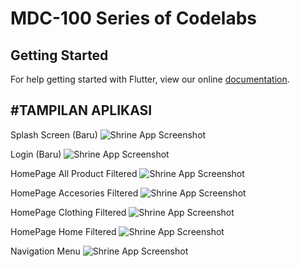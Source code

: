 # MDC-100 Series of Codelabs

## Getting Started

For help getting started with Flutter, view our online
[documentation](https://flutter.io/).

 
#TAMPILAN APLIKASI
--------------------------------------------------------
Splash Screen (Baru)
![Shrine App Screenshot](screenshot/splashscreen.jpg)

Login (Baru)
![Shrine App Screenshot](screenshot/login.jpg)

HomePage All Product Filtered
![Shrine App Screenshot](screenshot/dashboardAllProduct.jpg)

HomePage Accesories Filtered
![Shrine App Screenshot](screenshot/dashboardAllProduct.jpg)

HomePage Clothing Filtered
![Shrine App Screenshot](screenshot/dashboardClothting.jpg)

HomePage Home Filtered
![Shrine App Screenshot](screenshot/dashboardClothting.jpg)

Navigation Menu
![Shrine App Screenshot](screenshot/navMenu.jpg)
